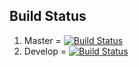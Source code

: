 ## Build Status

1. Master = [![Build Status](https://travis-ci.org/ackten/main-site.svg?branch=master)](https://travis-ci.org/ackten/main-site)
1. Develop = [![Build Status](https://travis-ci.org/ackten/main-site.svg?branch=develop)](https://travis-ci.org/ackten/main-site)
